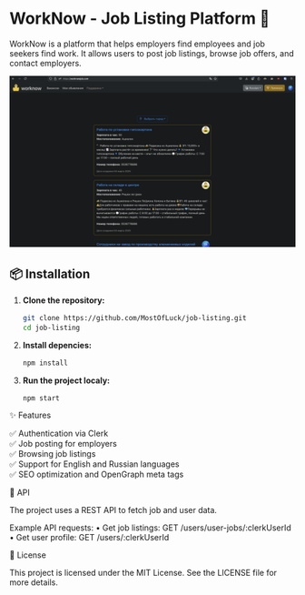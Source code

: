 # WorkNow - Job Listing Platform  🚀

WorkNow is a platform that helps employers find employees and job seekers find work. It allows users to post job listings, browse job offers, and contact employers.

![WorkNow](./screenshots/worknow-screenshot.png)

## 📦 Installation

1. **Clone the repository:**
   ```sh
   git clone https://github.com/MostOfLuck/job-listing.git
   cd job-listing


2. **Install depencies:**
   ```sh
   npm install

3. **Run the project localy:**
   ```sh
   npm start

✨ Features

✅ Authentication via Clerk  
✅ Job posting for employers  
✅ Browsing job listings  
✅ Support for English and Russian languages  
✅ SEO optimization and OpenGraph meta tags  


🔌 API

The project uses a REST API to fetch job and user data.

Example API requests:
	•	Get job listings: GET /users/user-jobs/:clerkUserId
	•	Get user profile: GET /users/:clerkUserId

📜 License

This project is licensed under the MIT License. See the LICENSE file for more details.
